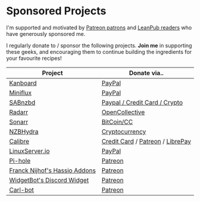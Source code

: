 # Sponsored Projects

I'm supported and motivated by [Patreon patrons](https://www.patreon.com/funkypenguin) and [LeanPub readers](https://leanpub.com/geeks-cookbook) who have generously sponsored me.

I regularly donate to / sponsor the following projects. **Join me** in supporting these geeks, and encouraging them to continue building the ingredients for your favourite recipes!

| Project | Donate via..      
| ------------- |-------------|
| [Kanboard](/recipes/kanboard/)      | [PayPal](https://kanboard.org/#donations)
| [Miniflux](/recipes/miniflux/)     | [PayPal](https://miniflux.net/#donations)
| [SABnzbd](/recipes/autopirate/sabnzbd/) | [Paypal / Credit Card / Crypto](https://sabnzbd.org/donate/)
| [Radarr](/recipes/autopirate/radarr/)     | [OpenCollective](https://opencollective.com/radarr#budget)
| [Sonarr](/recipes/autopirate/sonarr/) | [BitCoin/CC](https://sonarr.tv/donate)
| [NZBHydra](/recipes/autopirate/nzbhydra/) | [Cryptocurrency](https://github.com/theotherp/nzbhydra2)
| [Calibre](https://calibre-ebook.com/) | [Credit Card](https://calibre-ebook.com/donate) / [Patreon](https://www.patreon.com/kovidgoyal) / [LibrePay](https://liberapay.com/kovidgoyal/donate)
| [LinuxServer.io](https://www.linuxserver.io) | [PayPal](https://www.linuxserver.io/donate)
| [Pi-hole](https://pi-hole.net/) | [Patreon](https://www.patreon.com/pihole/posts)
| [Franck Nijhof's Hassio Addons](https://www.frenck.nl/about/franck-nijhof/) | [Patreon](https://www.patreon.com/frenck/overview)
| [WidgetBot's Discord Widget](https://widgetbot.io/) | [Patreon](https://www.patreon.com/widgetbot/overview)
| [Carl-bot](https://carl.gg/) | [Patreon](https://www.patreon.com/carlbot)


